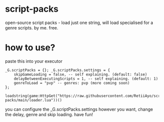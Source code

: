 # script-packs
open-source script packs - load just one string, will load specialised for a genre scripts. by me. free.

# how to use?
paste this into your executor

```
_G.scriptPacks = {}; _G.scriptPacks.settings = {
	skipGameLoading = false, -- self explaining. (default: false)
	delayBetweenExecutingScripts = 1, -- self explaining. (default: 1)
	genreToLoad = "pvp" -- genres: pvp (more coming soon)
};

loadstring(game:HttpGet("https://raw.githubusercontent.com/RetiiAyo/script-packs/main/loader.lua"))()
```

you can configure the _G.scriptPacks.settings however you want, change the delay, genre and skip loading. have fun!

